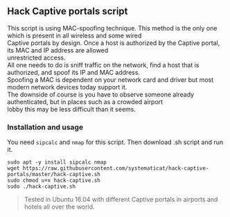 ## Hack Captive portals script

This script is using MAC-spoofing technique. This method is the only one which is present in all wireless and some wired  
Captive portals by design. Once a host is authorized by the Captive portal, its MAC and IP address are allowed  
unrestricted access.  
All one needs to do is sniff traffic on the network, find a host that is authorized, and spoof its IP and MAC address.  
Spoofing a MAC is dependent on your network card and driver but most modern network devices today support it.  
The downside of course is you have to observe someone already authenticated, but in places such as a crowded airport  
lobby this may be less difficult than it seems.  

### Installation and usage
You need `sipcalc` and `nmap` for this script. Then download .sh script and run it. 
```
sudo apt -y install sipcalc nmap
wget https://raw.githubusercontent.com/systematicat/hack-captive-portals/master/hack-captive.sh
sudo chmod u+x hack-captive.sh
sudo ./hack-captive.sh
```

> Tested in Ubuntu 16.04 with different Captive portals in airports and hotels all over the world.
